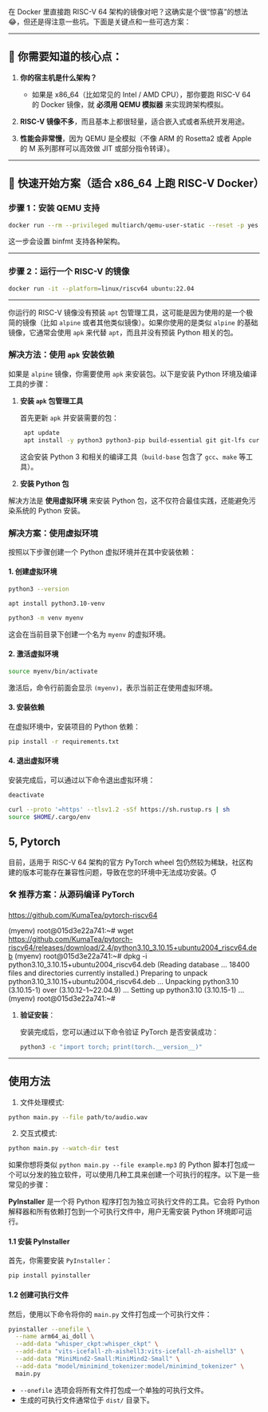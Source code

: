 在 Docker 里直接跑 RISC-V 64 架构的镜像对吧？这确实是个很“惊喜”的想法😂，但还是得注意一些坑。下面是关键点和一些可选方案：

---

## 🧠 你需要知道的核心点：

1. **你的宿主机是什么架构？**
   - 如果是 x86_64（比如常见的 Intel / AMD CPU），那你要跑 RISC-V 64 的 Docker 镜像，就 **必须用 QEMU 模拟器** 来实现跨架构模拟。

2. **RISC-V 镜像不多**，而且基本上都很轻量，适合嵌入式或者系统开发用途。

3. **性能会非常慢**，因为 QEMU 是全模拟（不像 ARM 的 Rosetta2 或者 Apple 的 M 系列那样可以高效做 JIT 或部分指令转译）。

---

## 🚀 快速开始方案（适合 x86_64 上跑 RISC-V Docker）

### 步骤 1：安装 QEMU 支持

```bash
docker run --rm --privileged multiarch/qemu-user-static --reset -p yes
```

这一步会设置 binfmt 支持各种架构。

---

### 步骤 2：运行一个 RISC-V 的镜像

```bash
docker run -it --platform=linux/riscv64 ubuntu:22.04
```

---

你运行的 RISC-V 镜像没有预装 `apt` 包管理工具，这可能是因为使用的是一个极简的镜像（比如 `alpine` 或者其他类似镜像）。如果你使用的是类似 `alpine` 的基础镜像，它通常会使用 `apk` 来代替 `apt`，而且并没有预装 Python 相关的包。

### 解决方法：使用 `apk` 安装依赖

如果是 `alpine` 镜像，你需要使用 `apk` 来安装包。以下是安装 Python 环境及编译工具的步骤：

1. **安装 `apk` 包管理工具**

   首先更新 `apk` 并安装需要的包：

   ```bash
    apt update
    apt install -y python3 python3-pip build-essential git git-lfs curl wget pkg-config libavcodec-dev libavformat-dev libswscale-dev file

   ```

   这会安装 Python 3 和相关的编译工具（`build-base` 包含了 `gcc`、`make` 等工具）。

2. **安装 Python 包**

解决方法是 **使用虚拟环境** 来安装 Python 包，这不仅符合最佳实践，还能避免污染系统的 Python 安装。

### 解决方案：使用虚拟环境

按照以下步骤创建一个 Python 虚拟环境并在其中安装依赖：

#### 1. 创建虚拟环境

```bash
python3 --version

apt install python3.10-venv

python3 -m venv myenv
```

这会在当前目录下创建一个名为 `myenv` 的虚拟环境。

#### 2. 激活虚拟环境

```bash
source myenv/bin/activate
```

激活后，命令行前面会显示 `(myenv)`，表示当前正在使用虚拟环境。

#### 3. 安装依赖

在虚拟环境中，安装项目的 Python 依赖：

```bash
pip install -r requirements.txt
```

#### 4. 退出虚拟环境

安装完成后，可以通过以下命令退出虚拟环境：

```bash
deactivate
```

```bash
curl --proto '=https' --tlsv1.2 -sSf https://sh.rustup.rs | sh
source $HOME/.cargo/env
```


## 5, Pytorch

目前，适用于 RISC-V 64 架构的官方 PyTorch wheel 包仍然较为稀缺，社区构建的版本可能存在兼容性问题，导致在您的环境中无法成功安装。

### 🛠️ 推荐方案：从源码编译 PyTorch
https://github.com/KumaTea/pytorch-riscv64

(myenv) root@015d3e22a741:~# wget https://github.com/KumaTea/pytorch-riscv64/releases/download/2.4/python3.10_3.10.15+ubuntu2004_riscv64.deb
(myenv) root@015d3e22a741:~# dpkg -i python3.10_3.10.15+ubuntu2004_riscv64.deb 
(Reading database ... 18400 files and directories currently installed.)
Preparing to unpack python3.10_3.10.15+ubuntu2004_riscv64.deb ...
Unpacking python3.10 (3.10.15-1) over (3.10.12-1~22.04.9) ...
Setting up python3.10 (3.10.15-1) ...
(myenv) root@015d3e22a741:~# 

1. **验证安装**：

   安装完成后，您可以通过以下命令验证 PyTorch 是否安装成功：

   ```bash
   python3 -c "import torch; print(torch.__version__)"
   ```
---


## 使用方法

1. 文件处理模式:
```bash
python main.py --file path/to/audio.wav
```

2. 交互式模式:
```bash
python main.py --watch-dir test
```
如果你想将类似 `python main.py --file example.mp3` 的 Python 脚本打包成一个可以分发的独立软件，可以使用几种工具来创建一个可执行的程序。以下是一些常见的步骤：

**PyInstaller** 是一个将 Python 程序打包为独立可执行文件的工具。它会将 Python 解释器和所有依赖打包到一个可执行文件中，用户无需安装 Python 环境即可运行。

#### 1.1 安装 PyInstaller
首先，你需要安装 `PyInstaller`：
```bash
pip install pyinstaller
```

#### 1.2 创建可执行文件
然后，使用以下命令将你的 `main.py` 文件打包成一个可执行文件：
```bash
pyinstaller --onefile \
  --name arm64_ai_doll \
  --add-data "whisper_ckpt:whisper_ckpt" \
  --add-data "vits-icefall-zh-aishell3:vits-icefall-zh-aishell3" \
  --add-data "MiniMind2-Small:MiniMind2-Small" \
  --add-data "model/minimind_tokenizer:model/minimind_tokenizer" \
  main.py

```
- `--onefile` 选项会将所有文件打包成一个单独的可执行文件。
- 生成的可执行文件通常位于 `dist/` 目录下。